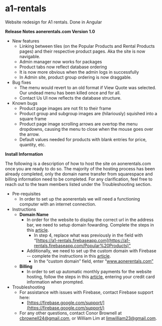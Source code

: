 # a1-rentals
Website redesign for A1 rentals. Done in Angular



**Release Notes aonerentals.com Version 1.0**



*   New features
    *   Linking between tiles (on the Popular Products and Rental Products pages) and their respective product pages.  Aka the site is now navigable.
    *   Admin manager now works for packages
    *   Product tabs now reflect database ordering
    *   It is now more obvious when the admin logs in successfully
    *   In Admin site, product group ordering is now draggable.
*   Bug fixes
    *   The menu would revert to an old format if View Quote was selected.  Our undead menu has been killed once and for all.
    *   Contact Us UI now reflects the database structure.
*   Known bugs
    *   Product page images are not fit to their frame
    *   Product group and subgroup images are (hilariously) squished into a square frame
    *   Product page image scrolling arrows are overtop the menu dropdowns, causing the menu to close when the mouse goes over the arrow.
    *   Default values needed for products with blank entries for price, quantity, etc.

**Install Information**

The following is a description of how to host the site on aonerentals.com once you are ready to do so. The majority of the hosting process has been already completed, only the domain name transfer from squarespace and billing information need to be completed. For any clarification, feel free to reach out to the team members listed under the Troubleshooting section.



*   Pre-requisites
    *   In order to set up the aonerentals we will need a functioning computer with an internet connection.
*   Instructions
    *   **Domain Name**
        *   In order for the website to display the correct url in the address bar, we need to setup domain fowarding. Complete the steps in this [article](https://support.squarespace.com/hc/en-us/articles/214767107). 
            *   In step 4, replace what was previously in the field with “[https://a1-rentals.firebaseapp.com](https://a1-rentals.firebaseapp.com/Popular%20Products)”
        *   Additionally, we need to set up the custom domain with Firebase -- complete the instructions in this [article](https://firebase.google.com/docs/hosting/custom-domain).
            *   In the “custom domain” field, enter “www.aonerentals.com”
    *   **Billing**
        *   In order to set up automatic monthly payments for the website hosting, follow the steps in this [article](https://cloud.google.com/billing/docs/how-to/payment-methods), entering your credit card information when prompted.
*   Troubleshooting
    *   For assistance with issues with Firebase, contact Firebase support here:
        *   [https://firebase.google.com/support/](https://firebase.google.com/support/)
    *   For any other questions, contact Conor Brownell at [cbrownell24@gmail.com](mailto:cbrownell24@gmail.com), or William Lim at [limwilliam23@gmail.com](mailto:limwilliam23@gmail.com).
